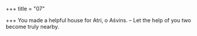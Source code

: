 +++
title = "07"

+++
You made a helpful house for Atri, o Aśvins.
– Let the help of you two become truly nearby.